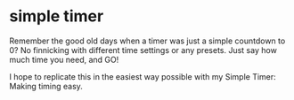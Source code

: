 # simple timer

Remember the good old days when a timer was just a simple countdown to 0?
No finnicking with different time settings or any presets. Just say how much time you need, and GO!

I hope to replicate this in the easiest way possible with my Simple Timer: Making timing easy.

